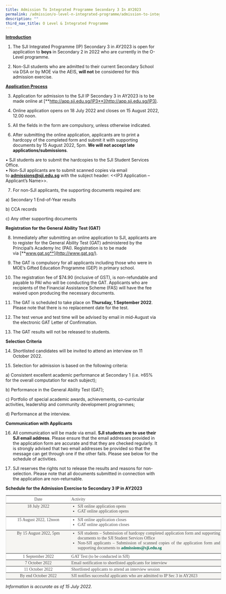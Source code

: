 ```yaml
---
title: Admission To Integrated Programme Secondary 3 In AY2023
permalink: /admission/o-level-n-integrated-programme/admission-to-integrated-programme-secondary-3-in-ay2023/
description: ""
third_nav_title: O Level & Integrated Programme
---
```

**<u>Introduction</u>**

1. The SJI Integrated Programme (IP) Secondary 3 in AY2023 is open for application to **boys** in Secondary 2 in 2022 who are currently in the O-Level programme.

  

2. Non-SJI students who are admitted to their current Secondary School via DSA or by MOE via the AEIS, **will not** be considered for this admission exercise.

  

**<u>Application Process</u>**

3. Application for admission to the SJI IP Secondary 3 in AY2023 is to be made online at [**http://app.sji.edu.sg/IP3**](http://app.sji.edu.sg/IP3).

  

4. Online application opens on 18 July 2022 and closes on 15 August 2022, 12.00 noon.

  

5. All the fields in the form are compulsory, unless otherwise indicated.

  

6. After submitting the online application, applicants are to print a hardcopy of the completed form and submit it with supporting documents by 15 August 2022, 5pm. **We will not accept late applications/submissions**.

• SJI students are to submit the hardcopies to the SJI Student Services Office.  
• Non-SJI applicants are to submit scanned copies via email to **[admissions@sji.edu.sg](mailto:admissions@sji.edu.sg)** with the subject header: <<IP3 Application – Applicant’s Name>>.

  

7. For non-SJI applicants, the supporting documents required are:

a) Secondary 1 End-of-Year results

b) CCA records

c) Any other supporting documents

  

**Registration for the General Ability Test (GAT)**

8. Immediately after submitting an online application to SJI, applicants are to register for the General Ability Test (GAT) administered by the Principal’s Academy Inc (PAI). Registration is to be made via [**www.gat.sg**](http://www.gat.sg/).

  

9. The GAT is compulsory for all applicants including those who were in MOE’s Gifted Education Programme (GEP) in primary school.

  

10. The registration fee of $74.90 (inclusive of GST), is non-refundable and payable to PAI who will be conducting the GAT. Applicants who are recipients of the Financial Assistance Scheme (FAS) will have the fee waived upon producing the necessary documents.

  

11. The GAT is scheduled to take place on **Thursday, 1 September 2022**. Please note that there is no replacement date for the test.

  

12. The test venue and test time will be advised by email in mid-August via the electronic GAT Letter of Confirmation.

  

13. The GAT results will not be released to students.

  

**Selection Criteria**

14. Shortlisted candidates will be invited to attend an interview on 11 October 2022.

  

15. Selection for admission is based on the following criteria:

a) Consistent excellent academic performance at Secondary 1 (i.e. ≥65% for the overall computation for each subject);

b) Performance in the General Ability Test (GAT);

c) Portfolio of special academic awards, achievements, co-curricular activities, leadership and community development programmes;

d) Performance at the interview.

  

**Communication with Applicants**

16. All communication will be made via email. **SJI students are to use their SJI email address**. Please ensure that the email addresses provided in the application form are accurate and that they are checked regularly. It is strongly advised that two email addresses be provided so that the message can get through one if the other fails. Please see below for the schedule of activities.

  

17. SJI reserves the rights not to release the results and reasons for non-selection. Please note that all documents submitted in connection with the application are non-returnable.

  

**Schedule for the Admission Exercise to Secondary 3 IP in AY2023**

<table cellspacing="0" cellpadding="0" border="1" class="iveo_table ives_tab_zen ive_eobj_center" style="margin: auto; outline: 0px; padding: 0px; clear: both; border: 1px solid rgb(234, 234, 234); color: rgb(76, 75, 75); font-family: Palatino, &quot;Palatino Linotype&quot;, &quot;Palatino LT STD&quot;, &quot;Book Antiqua&quot;, Georgia, serif; font-size: 14px; font-style: normal; font-variant-ligatures: normal; font-variant-caps: normal; font-weight: 400; letter-spacing: normal; orphans: 2; text-transform: none; white-space: normal; widows: 2; word-spacing: 0px; -webkit-text-stroke-width: 0px; background-color: rgb(255, 255, 255); text-decoration-thickness: initial; text-decoration-style: initial; text-decoration-color: initial; text-align: justify; width: 707.273px;"><tbody style="margin: 0px; outline: 0px; padding: 0px;"><tr style="margin: 0px; outline: 0px; padding: 0px; background-color: rgb(255, 255, 255);"><td width="30%" valign="top" style="margin: 0px; outline: 0px; padding: 2px; text-align: center; color: rgb(76, 75, 75);"><div style="margin: 0px; outline: 0px; padding: 0px; line-height: 19.6px; color: rgb(76, 75, 75); text-align: center;">Date</div></td><td width="70%" valign="top" style="margin: 0px; outline: 0px; padding: 2px; text-align: center; color: rgb(76, 75, 75);"><div style="margin: 0px; outline: 0px; padding: 0px; line-height: 19.6px; color: rgb(76, 75, 75); text-align: justify;">Activity</div></td></tr><tr style="margin: 0px; outline: 0px; padding: 0px; background-color: rgb(246, 245, 242);"><td valign="top" style="margin: 0px; outline: 0px; padding: 2px; text-align: center; color: rgb(76, 75, 75);">18 July 2022</td><td valign="top" style="margin: 0px; outline: 0px; padding: 2px; text-align: justify; color: rgb(76, 75, 75);"><ul style="margin: 0px 0px 0.5em 1.5em; outline: 0px; padding: 0px;"><li style="margin: 0px; outline: 0px; padding: 0px;">SJI online application opens</li><li style="margin: 0px; outline: 0px; padding: 0px;">GAT online application opens</li></ul></td></tr><tr style="margin: 0px; outline: 0px; padding: 0px; background-color: rgb(255, 255, 255);"><td valign="top" style="margin: 0px; outline: 0px; padding: 2px; text-align: center; color: rgb(76, 75, 75);">15 August 2022, 12noon</td><td valign="top" style="margin: 0px; outline: 0px; padding: 2px; text-align: justify; color: rgb(76, 75, 75);"><ul style="margin: 0px 0px 0.5em 1.5em; outline: 0px; padding: 0px;"><li style="margin: 0px; outline: 0px; padding: 0px;">SJI online application closes</li><li style="margin: 0px; outline: 0px; padding: 0px;">GAT online application closes</li></ul></td></tr><tr style="margin: 0px; outline: 0px; padding: 0px; background-color: rgb(246, 245, 242);"><td valign="top" style="margin: 0px; outline: 0px; padding: 2px; text-align: center; color: rgb(76, 75, 75);">By 15 August 2022, 5pm</td><td valign="top" style="margin: 0px; outline: 0px; padding: 2px; text-align: justify; color: rgb(76, 75, 75);"><ul style="margin: 0px 0px 0.5em 1.5em; outline: 0px; padding: 0px;"><li style="margin: 0px; outline: 0px; padding: 0px;">SJI students – Submission of hardcopy completed application form and supporting documents to the SJI Student Services Office</li><li style="margin: 0px; outline: 0px; padding: 0px;">Non-SJI applicants – Submission of scanned copies of the application form and supporting documents to<span>&nbsp;</span><b style="margin: 0px; outline: 0px; padding: 0px;"><a href="mailto:admissions@sji.edu.sg" target="" style="margin: 0px; outline: 0px; padding: 0px; color: rgb(0, 106, 81); text-decoration: none;">admissions@sji.edu.sg</a><br style="margin: 0px; outline: 0px; padding: 0px;"></b></li></ul></td></tr><tr style="margin: 0px; outline: 0px; padding: 0px; background-color: rgb(255, 255, 255);"><td valign="top" style="margin: 0px; outline: 0px; padding: 2px; text-align: center; color: rgb(76, 75, 75);">1 September 2022</td><td valign="top" style="margin: 0px; outline: 0px; padding: 2px; text-align: justify; color: rgb(76, 75, 75);">GAT Test (to be conducted in SJI)</td></tr><tr style="margin: 0px; outline: 0px; padding: 0px; background-color: rgb(246, 245, 242);"><td valign="top" style="margin: 0px; outline: 0px; padding: 2px; text-align: center; color: rgb(76, 75, 75);">7 October 2022</td><td style="margin: 0px; outline: 0px; padding: 2px; text-align: justify; color: rgb(76, 75, 75);">Email notification to shortlisted applicants for interview<br style="margin: 0px; outline: 0px; padding: 0px;"></td></tr><tr style="margin: 0px; outline: 0px; padding: 0px; background-color: rgb(255, 255, 255);"><td valign="top" style="margin: 0px; outline: 0px; padding: 2px; text-align: center; color: rgb(76, 75, 75);">11 October 2022</td><td style="margin: 0px; outline: 0px; padding: 2px; text-align: justify; color: rgb(76, 75, 75);">Shortlisted applicants to attend an interview session</td></tr><tr style="margin: 0px; outline: 0px; padding: 0px; background-color: rgb(246, 245, 242);"><td valign="top" style="margin: 0px; outline: 0px; padding: 2px; text-align: center; color: rgb(76, 75, 75);">By end October 2022</td><td valign="top" style="margin: 0px; outline: 0px; padding: 2px; text-align: justify; color: rgb(76, 75, 75);">SJI notifies successful applicants who are admitted to IP Sec 3 in AY2023</td></tr></tbody></table>

  

_Information is accurate as of 15 July 2022._